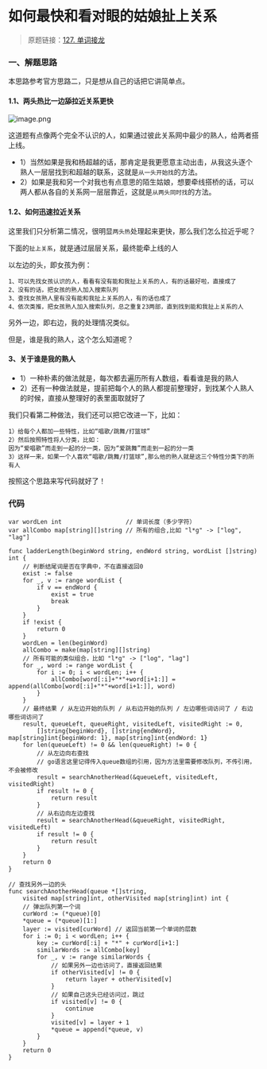 # 如何最快和看对眼的姑娘扯上关系
> 原题链接：[127. 单词接龙](https://leetcode-cn.com/problems/word-ladder/)


### 一、解题思路
本思路参考官方思路二，只是想从自己的话把它讲简单点。
#### 1.1、两头热比一边舔拉近关系更快
![image.png](https://pic.leetcode-cn.com/cef2046d922bedaba91ded3eb1749d913f847e949f59ad563b26f9be4f885896-image.png)

这道题有点像两个完全不认识的人，如果通过彼此关系网中最少的熟人，给两者搭上线。

* 1）当然如果是我和杨超越的话，那肯定是我更愿意主动出击，从我这头逐个熟人一层层找到和超越的联系，这就是``从一头开始找``的方法。
* 2）如果是我和另一个对我也有点意思的陌生姑娘，想要牵线搭桥的话，可以两人都从各自的关系网一层层靠近，这就是``从两头同时找``的方法。
#### 1.2、如何迅速拉近关系
这里我们只分析第二情况，很明显``两头热``处理起来更快，那么我们怎么拉近乎呢？

下面的``扯上关系``，就是通过层层关系，最终能牵上线的人

以左边的头，即女孩为例：
```
1、可以先找女孩认识的人，看看有没有能和我扯上关系的人，有的话最好啦，直接成了
2、没有的话，把女孩的熟人加入搜索队列
3、查找女孩熟人里有没有能和我扯上关系的人，有的话也成了
4、依次类推，把女孩熟人加入搜索队列，总之重复23两部，直到找到能和我扯上关系的人
```
另外一边，即右边，我的处理情况类似。

但是，谁是我的熟人，这个怎么知道呢？
#### 3、关于谁是我的熟人
* 1）一种朴素的做法就是，每次都去遍历所有人数组，看看谁是我的熟人
* 2）还有一种做法就是，提前把每个人的熟人都提前整理好，到找某个人熟人的时候，直接从整理好的表里面取就好了

我们只看第二种做法，我们还可以把它改进一下，比如：
```
1）给每个人都加一些特性，比如“唱歌/跳舞/打篮球”
2）然后按照特性将人分类，比如：
因为“爱唱歌”而走到一起的分一类，因为“爱跳舞”而走到一起的分一类
3）这样一来，如果一个人喜欢“唱歌/跳舞/打篮球”,那么他的熟人就是这三个特性分类下的所有人
```
按照这个思路来写代码就好了！

### 代码

``` []go
var wordLen int                  // 单词长度（多少字符）
var allCombo map[string][]string // 所有的组合,比如 "l*g" -> ["log", "lag"]

func ladderLength(beginWord string, endWord string, wordList []string) int {
	// 判断结尾词是否在字典中，不在直接返回0
	exist := false
	for _, v := range wordList {
		if v == endWord {
			exist = true
			break
		}
	}
	if !exist {
		return 0
	}
	wordLen = len(beginWord)
	allCombo = make(map[string][]string)
	// 所有可能的类似组合，比如 "l*g" -> ["log", "lag"]
	for _, word := range wordList {
		for i := 0; i < wordLen; i++ {
			allCombo[word[:i]+"*"+word[i+1:]] = append(allCombo[word[:i]+"*"+word[i+1:]], word)
		}
	}
	// 最终结果 / 从左边开始的队列 / 从右边开始的队列 / 左边哪些词访问了 / 右边哪些词访问了
	result, queueLeft, queueRight, visitedLeft, visitedRight := 0,
		[]string{beginWord}, []string{endWord}, map[string]int{beginWord: 1}, map[string]int{endWord: 1}
	for len(queueLeft) != 0 && len(queueRight) != 0 {
		// 从左边向右查找
		// go语言这里记得传入queue数组的引用，因为方法里需要修改队列，不传引用，不会被修改
		result = searchAnotherHead(&queueLeft, visitedLeft, visitedRight)
		if result != 0 {
			return result
		}
		// 从右边向左边查找
		result = searchAnotherHead(&queueRight, visitedRight, visitedLeft)
		if result != 0 {
			return result
		}
	}
	return 0
}

// 查找另外一边的头
func searchAnotherHead(queue *[]string,
	visited map[string]int, otherVisited map[string]int) int {
	// 弹出队列第一个词
	curWord := (*queue)[0]
	*queue = (*queue)[1:]
	layer := visited[curWord] // 返回当前第一个单词的层数
	for i := 0; i < wordLen; i++ {
		key := curWord[:i] + "*" + curWord[i+1:]
		similarWords := allCombo[key]
		for _, v := range similarWords {
			// 如果另外一边也访问了，直接返回结果
			if otherVisited[v] != 0 {
				return layer + otherVisited[v]
			}
			// 如果自己这头已经访问过，跳过
			if visited[v] != 0 {
				continue
			}
			visited[v] = layer + 1
			*queue = append(*queue, v)
		}
	}
	return 0
}
```